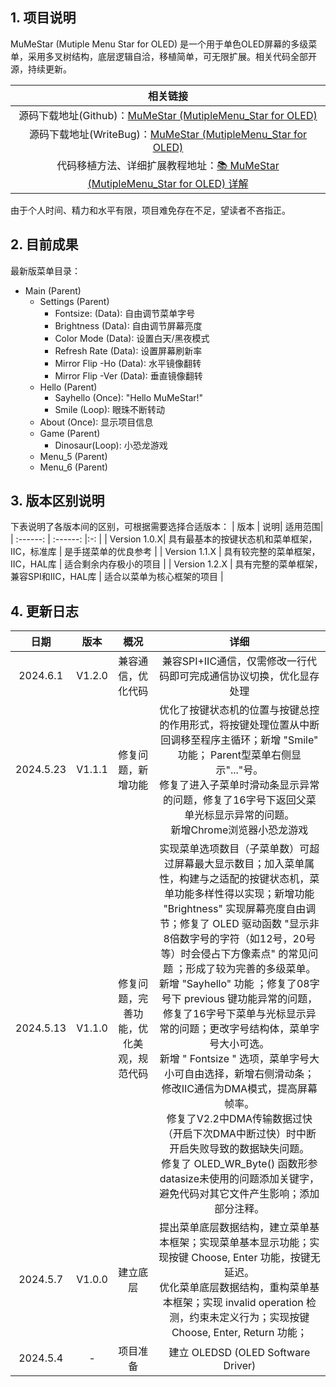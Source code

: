 ## 1. 项目说明

MuMeStar (Mutiple Menu Star for OLED) 是一个用于单色OLED屏幕的多级菜单，采用多叉树结构，底层逻辑自洽，移植简单，可无限扩展。相关代码全部开源，持续更新。

| 相关链接 |
| :------: |
| 源码下载地址(Github)：[MuMeStar (MutipleMenu_Star for OLED) ](https://github.com/13081032491/MuMeStar) |
| 源码下载地址(WriteBug)：[MuMeStar (MutipleMenu_Star for OLED) ](https://www.writebug.com/code/74f70a1e-1c04-11ef-a772-0242c0a81018)  |
|代码移植方法、详细扩展教程地址：[📚 MuMeStar (MutipleMenu_Star for OLED) 详解](https://www.writebug.com/article/2b4ea580-1bfe-11ef-a772-0242c0a81018) |

由于个人时间、精力和水平有限，项目难免存在不足，望读者不吝指正。

## 2. 目前成果
 
最新版菜单目录：
- Main (Parent)
	- Settings (Parent)
		- Fontsize: (Data): 自由调节菜单字号
		- Brightness (Data): 自由调节屏幕亮度
		- Color Mode (Data): 设置白天/黑夜模式
		- Refresh Rate (Data): 设置屏幕刷新率
		- Mirror Flip -Ho (Data): 水平镜像翻转
		- Mirror Flip -Ver (Data): 垂直镜像翻转
	- Hello (Parent)
		- Sayhello (Once): "Hello MuMeStar!"
		- Smile (Loop): 眼珠不断转动 
	- About (Once): 显示项目信息
	- Game (Parent)
		- Dinosaur(Loop): 小恐龙游戏 
	- Menu_5 (Parent)
	- Menu_6 (Parent)

## 3. 版本区别说明
下表说明了各版本间的区别，可根据需要选择合适版本：
 | 版本 | 说明| 适用范围|
 | :------: | :------: |:-: |
 | Version 1.0.X| 具有最基本的按键状态机和菜单框架，IIC，标准库 | 是手搓菜单的优良参考 |
 | Version 1.1.X | 具有较完整的菜单框架，IIC，HAL库 | 适合剩余内存极小的项目 |
 | Version 1.2.X | 具有完整的菜单框架，兼容SPI和IIC，HAL库 | 适合以菜单为核心框架的项目 |

## 4. 更新日志

| 日期 | 版本 | 概况 | 详细 | 
| :------: | :------: | :------: | :------: |
| 2024.6.1 | V1.2.0 | 兼容通信，优化代码 | 兼容SPI+IIC通信，仅需修改一行代码即可完成通信协议切换，优化显存处理 |
| 2024.5.23 | V1.1.1 | 修复问题，新增功能 | 优化了按键状态机的位置与按键总控的作用形式，将按键处理位置从中断回调移至程序主循环；新增 "Smile" 功能； Parent型菜单右侧显示"..."号。<br>修复了进入子菜单时滑动条显示异常的问题，修复了16字号下返回父菜单光标显示异常的问题。<br> 新增Chrome浏览器小恐龙游戏 |
| 2024.5.13 | V1.1.0 | 修复问题，完善功能，优化美观，规范代码 | 实现菜单选项数目（子菜单数）可超过屏幕最大显示数目；加入菜单属性，构建与之适配的按键状态机，菜单功能多样性得以实现；新增功能 "Brightness" 实现屏幕亮度自由调节；修复了 OLED 驱动函数 "显示非8倍数字号的字符（如12号，20号等）时会侵占下方像素点" 的常见问题 ；形成了较为完善的多级菜单。<br>新增 "Sayhello" 功能 ；修复了08字号下 previous 键功能异常的问题，修复了16字号下菜单与光标显示异常的问题；更改字号结构体，菜单字号大小可选。<br>新增 " Fontsize " 选项，菜单字号大小可自由选择，新增右侧滑动条； 修改IIC通信为DMA模式，提高屏幕帧率。<br> 修复了V2.2中DMA传输数据过快（开启下次DMA中断过快）时中断开启失败导致的数据缺失问题。<br> 修复了 OLED_WR_Byte() 函数形参datasize未使用的问题添加关键字，避免代码对其它文件产生影响；添加部分注释。 |
| 2024.5.7 | V1.0.0 | 建立底层 |提出菜单底层数据结构，建立菜单基本框架；实现菜单基本显示功能；实现按键 Choose, Enter 功能，按键无延迟。<br>优化菜单底层数据结构，重构菜单基本框架；实现 invalid operation 检测，约束未定义行为；实现按键 Choose, Enter, Return 功能；|
| 2024.5.4 | - | 项目准备 | 建立 OLEDSD (OLED Software Driver) |




